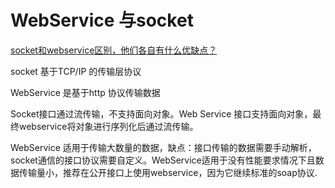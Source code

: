 # WebService 与socket

[socket和webservice区别，他们各自有什么优缺点？](https://www.zhihu.com/question/20263931)



socket 基于TCP/IP 的传输层协议

WebService 是基于http 协议传输数据



Socket接口通过流传输，不支持面向对象。Web Service 接口支持面向对象，最终webservice将对象进行序列化后通过流传输。



WebService 适用于传输大数量的数据，缺点：接口传输的数据需要手动解析，socket通信的接口协议需要自定义。WebService适用于没有性能要求情况下且数据传输量小，推荐在公开接口上使用webservice，因为它继续标准的soap协议.